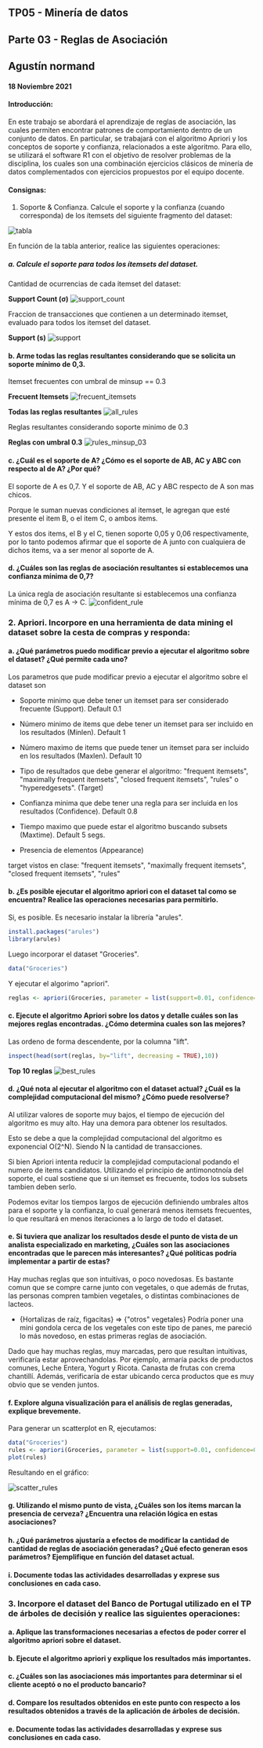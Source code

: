 ## TP05 - Minería de datos
## Parte 03 - Reglas de Asociación
## Agustín normand
#### 18 Noviembre 2021

#### Introducción:

En este trabajo se abordará el aprendizaje de reglas de asociación, las cuales permiten encontrar patrones de comportamiento dentro de un conjunto de datos. En particular, se trabajará con el algoritmo Apriori y los conceptos de soporte y confianza, relacionados a este algoritmo. 
Para  ello,  se  utilizará  el  software  R1  con  el  objetivo  de  resolver  problemas  de  la disciplina,  los  cuales  son  una  combinación  ejercicios  clásicos  de  minería  de  datos complementados con ejercicios propuestos por el equipo docente.

#### Consignas:

1. Soporte & Confianza. Calcule el soporte y la confianza (cuando corresponda) de los ítemsets del siguiente fragmento del dataset: 

![tabla](https://raw.githubusercontent.com/AgustinNormand/bases-de-datos-masivas/main/TP05/parte_3/imagenes/tabla_consigna.png)

En función de la tabla anterior, realice las siguientes operaciones: 

##### a. Calcule el soporte para todos los ítemsets del dataset. 

Cantidad de ocurrencias de cada itemset del dataset:

**Support Count (σ)**
![support_count](https://raw.githubusercontent.com/AgustinNormand/bases-de-datos-masivas/main/TP05/parte_3/imagenes/support_count.png)


Fraccion de transacciones que contienen a un determinado itemset, evaluado para todos los itemset del dataset.

**Support (s)**
![support](https://raw.githubusercontent.com/AgustinNormand/bases-de-datos-masivas/main/TP05/parte_3/imagenes/support.png)

#### b. Arme  todas  las  reglas  resultantes  considerando  que  se  solicita  un soporte mínimo de 0,3. 

Itemset frecuentes con umbral de minsup == 0.3

**Frecuent Itemsets**
![frecuent_itemsets](https://raw.githubusercontent.com/AgustinNormand/bases-de-datos-masivas/main/TP05/parte_3/imagenes/frecuent_itemsets.png)

**Todas las reglas resultantes**
![all_rules](https://raw.githubusercontent.com/AgustinNormand/bases-de-datos-masivas/main/TP05/parte_3/imagenes/all_rules.png)

Reglas resultantes considerando soporte minimo de 0.3

**Reglas con umbral 0.3**
![rules_minsup_03](https://raw.githubusercontent.com/AgustinNormand/bases-de-datos-masivas/main/TP05/parte_3/imagenes/rules_minsup_03.png)

#### c. ¿Cuál es el soporte de A? ¿Cómo es el soporte de AB, AC y ABC  con respecto al de A? ¿Por qué?

El soporte de A es 0,7. Y el soporte de AB, AC y ABC respecto de A son mas chicos.

Porque le suman nuevas condiciones al itemset,  le agregan que esté presente el item B, o el item C, o ambos items.

Y estos dos items, el B y el C, tienen soporte 0,05 y 0,06 respectivamente, por lo tanto podemos afirmar que el soporte de A junto con cualquiera de dichos items, va a ser menor al soporte de A.

#### d. ¿Cuáles son las reglas de asociación resultantes si establecemos una confianza mínima de 0,7?

La única regla de asociación resultante si establecemos una confianza mínima de 0,7 es A -> C.
![confident_rule](https://raw.githubusercontent.com/AgustinNormand/bases-de-datos-masivas/main/TP05/parte_3/imagenes/confident_rule.png)

### 2. Apriori. Incorpore  en  una  herramienta  de  data  mining  el  dataset  sobre  la cesta de compras y responda: 
#### a. ¿Qué  parámetros  puedo  modificar  previo  a  ejecutar  el  algoritmo sobre el dataset? ¿Qué permite cada uno? 

Los parametros que pude modificar previo a ejecutar el algoritmo sobre el dataset son
* Soporte minimo que debe tener un itemset para ser considerado frecuente (Support). Default 0.1
* Número minimo de items que debe tener un itemset para ser incluido en los resultados (Minlen). Default 1
* Número maximo de items que puede tener un itemset para ser incluido en los resultados (Maxlen). Default 10
* Tipo de resultados que debe generar el algoritmo: "frequent itemsets", "maximally frequent itemsets", "closed frequent itemsets", "rules" o "hyperedgesets". (Target)
* Confianza minima que debe tener una regla para ser incluida en los resultados (Confidence). Default 0.8
* Tiempo maximo que puede estar el algoritmo buscando subsets (Maxtime). Default 5 segs.


* Presencia de elementos (Appearance)

target vistos en clase: "frequent itemsets", "maximally frequent itemsets", "closed frequent itemsets", "rules"


#### b. ¿Es  posible  ejecutar  el  algoritmo  apriori  con  el  dataset  tal  como  se encuentra? Realice las operaciones necesarias para permitirlo. 

Si, es posible.
Es necesario instalar la librería "arules".

``` r
install.packages("arules")
library(arules)
```

Luego incorporar el dataset "Groceries".
``` r
data("Groceries")
```

Y ejecutar el algorimo "apriori".
``` r
reglas <- apriori(Groceries, parameter = list(support=0.01, confidence=0.01, target = "rules"))
```

#### c. Ejecute  el  algoritmo  Apriori  sobre  los  datos  y  detalle  cuáles  son  las mejores reglas encontradas. ¿Cómo determina cuales son las mejores? 

Las ordeno de forma descendente, por la columna "lift".

``` r 
inspect(head(sort(reglas, by="lift", decreasing = TRUE),10))
```

**Top 10 reglas**
![best_rules](https://raw.githubusercontent.com/AgustinNormand/bases-de-datos-masivas/main/TP05/parte_3/imagenes/best_rules.png)

#### d. ¿Qué nota al ejecutar el algoritmo con el dataset actual? ¿Cuál es la complejidad computacional del mismo? ¿Cómo puede resolverse? 

Al utilizar valores de soporte muy bajos, el tiempo de ejecución del algoritmo es muy alto. Hay una demora para obtener los resultados.

Esto se debe a que la complejidad computacional del algoritmo es exponencial O(2^N). Siendo N la cantidad de transacciones.

Si bien Apriori intenta reducir la complejidad computacional podando el numero de items candidatos. Utilizando el principio de antimonotnoía del soporte, el cual sostiene que si un itemset es frecuente, todos los subsets tambien deben serlo.

Podemos evitar los tiempos largos de ejecución definiendo umbrales altos para el soporte y la confianza, lo cual generará menos itemsets frecuentes, lo que resultará en menos iteraciones a lo largo de todo el dataset.

#### e. Si  tuviera  que  analizar  los resultados desde  el  punto de  vista de  un analista  especializado  en  marketing,  ¿Cuáles  son  las  asociaciones encontradas  que  le  parecen  más  interesantes?  ¿Qué  políticas  podría implementar a partir de estas? 

Hay muchas reglas que son intuitivas, o poco novedosas. Es bastante comun que se compre carne junto con vegetales, o que además de frutas, las personas compren tambien vegetales, o distintas combinaciones de lacteos.

* {Hortalizas de raíz, figacitas} => {"otros" vegetales}
Podría poner una mini gondola cerca de los vegetales con este tipo de panes, me pareció lo más novedoso, en estas primeras reglas de asociación.

Dado que hay muchas reglas, muy marcadas, pero que resultan intuitivas, verificaría estar aprovechandolas.
Por ejemplo, armaría packs de productos comunes, Leche Entera, Yogurt y Ricota. Canasta de frutas con crema chantillí.
Además, verificaría de estar ubicando cerca productos que es muy obvio que se venden juntos. 

#### f. Explore  alguna  visualización  para  el  análisis  de  reglas  generadas, explique brevemente. 

Para generar un scatterplot en R, ejecutamos:
``` r
data("Groceries")
rules <- apriori(Groceries, parameter = list(support=0.01, confidence=0.01, target = "rules"))
plot(rules)
```

Resultando en el gráfico:

![scatter_rules](https://raw.githubusercontent.com/AgustinNormand/bases-de-datos-masivas/main/TP05/parte_3/imagenes/scatter_rules.png)

#### g. Utilizando el mismo punto de vista, ¿Cuáles son los ítems marcan la presencia de cerveza? ¿Encuentra una relación lógica en estas asociaciones?
#### h. ¿Qué  parámetros  ajustaría  a  efectos  de  modificar  la  cantidad  de cantidad  de  reglas  de  asociación  generadas?  ¿Qué  efecto  generan esos parámetros? Ejemplifique en función del dataset actual. 
#### i. Documente todas las actividades desarrolladas y exprese sus conclusiones en cada caso. 

### 3. Incorpore el dataset del  Banco de Portugal utilizado en el TP de árboles de decisión y realice las siguientes operaciones: 
#### a. Aplique  las  transformaciones  necesarias  a  efectos de poder  correr  el algoritmo apriori sobre el dataset. 
#### b. Ejecute el algoritmo apriori y explique los resultados más importantes. 
#### c. ¿Cuáles  son  las  asociaciones  más  importantes  para  determinar  si  el cliente aceptó o no el producto bancario? 
#### d. Compare  los  resultados  obtenidos  en  este  punto  con  respecto  a  los resultados obtenidos a través de la aplicación de árboles de decisión. 
#### e. Documente todas las actividades desarrolladas y exprese sus conclusiones en cada caso. 
